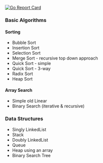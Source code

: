[![Go Report Card](https://goreportcard.com/badge/github.com/hardikbagdi/algorithms)](https://goreportcard.com/report/github.com/hardikbagdi/algorithms)
### Basic Algorithms
#### Sorting
- Bubble Sort
- Insertion Sort
- Selection Sort
- Merge Sort - recursive top down approach
- Quick Sort - simple
- Quick Sort - 3-way
- Radix Sort
- Heap Sort

#### Array Search
- Simple old Linear
- Binary Search (iterative & recursive)

### Data Structures
- Singly LinkedList
- Stack
- Doubly LinkedList
- Queue
- Heap using an array
- Binary Search Tree
